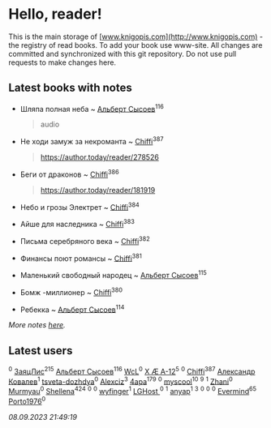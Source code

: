 # Hello, reader!
This is the main storage of [www.knigopis.com](http://www.knigopis.com) - the registry of read books.
To add your book use www-site. All changes are committed and synchronized with this git repository.
Do not use pull requests to make changes here.


## Latest books with notes
* Шляпа полная неба ~ [Альберт Сысоев](users/474/47446642-vkontakte)<sup>116</sup>
    > audio

* Не ходи замуж за некроманта ~ [Chiffi](users/105/105831994080785626680-google)<sup>387</sup>
    > https://author.today/reader/278526

* Беги от драконов ~ [Chiffi](users/105/105831994080785626680-google)<sup>386</sup>
    > https://author.today/reader/181919

* Небо и грозы Электрет ~ [Chiffi](users/105/105831994080785626680-google)<sup>384</sup>

* Айше для наследника ~ [Chiffi](users/105/105831994080785626680-google)<sup>383</sup>

* Письма серебряного века ~ [Chiffi](users/105/105831994080785626680-google)<sup>382</sup>

* Финансы поют романсы ~ [Chiffi](users/105/105831994080785626680-google)<sup>381</sup>

* Маленький свободный народец ~ [Альберт Сысоев](users/474/47446642-vkontakte)<sup>115</sup>

* Бомж -миллионер ~ [Chiffi](users/105/105831994080785626680-google)<sup>380</sup>

* Ребекка ~ [Альберт Сысоев](users/474/47446642-vkontakte)<sup>114</sup>


_More notes [here](latest_books_with_notes.md)._


## Latest users
[](users/108/108689900996785507657-google)<sup>0</sup> 
[ЗаяцЛис](users/112/112388384595246311466-google)<sup>215</sup> 
[Альберт Сысоев](users/474/47446642-vkontakte)<sup>116</sup> 
[WcL](users/106/106758454733805717947-google)<sup>0</sup> 
[X Æ A-12](users/115/115609550904757194526-google)<sup>5</sup> 
[](users/112/112452730042794139520-google)<sup>0</sup> 
[Chiffi](users/105/105831994080785626680-google)<sup>387</sup> 
[Александр Ковалев](users/141/14161137020827113329-mailru)<sup>1</sup> 
[tsveta-dozhdya](users/983/983485507-yandex)<sup>0</sup> 
[Alexciz](users/104/104402554069177138887-google)<sup>3</sup> 
[4apa](users/117/117392596378069249667-google)<sup>179</sup> 
[](users/116/116461044320164710012-google)<sup>0</sup> 
[myscool](users/101/101429613411254493072-google)<sup>10</sup> 
[](users/101/101368518035734751027-google)<sup>9</sup> 
[](users/115/115714542148878544061-google)<sup>1</sup> 
[Zhani](users/109/109586026743199600506-google)<sup>0</sup> 
[Murmyau](users/107/107272984290708451258-google)<sup>0</sup> 
[Shellena](users/134/13413591548892934957-mailru)<sup>424</sup> 
[](users/103/1035563327194476370-mailru)<sup>0</sup> 
[](users/106/106851335280025411906-google)<sup>0</sup> 
[wyfinger](users/112/112391692490886789680-google)<sup>1</sup> 
[LGHost ](users/102/102855694228637360492-google)<sup>0</sup> 
[](users/115/115449516373977572535-google)<sup>1</sup> 
[anyap](users/103/103930748205001962013-google)<sup>1</sup> 
[](users/115/115679528795083704722-google)<sup>3</sup> 
[](users/689/689369-yandex)<sup>0</sup> 
[](users/115/115492791709892549851-google)<sup>0</sup> 
[](users/107/107558849409631001804-google)<sup>0</sup> 
[Evermind](users/302/302928912-vkontakte)<sup>65</sup> 
[Porto1976](users/108/108908472397557066121-google)<sup>0</sup> 


_08.09.2023 21:49:19_
